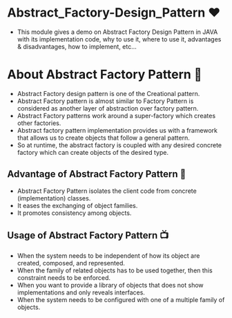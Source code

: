# Abstract_Factory-Design_Pattern ❤️

- This module gives a demo on Abstract Factory Design Pattern in JAVA with its implementation code, why to use it, where to use it, advantages & disadvantages, how to implement, etc...

# About Abstract Factory Pattern 🥅
- Abstract Factory design pattern is one of the Creational pattern. 
- Abstract Factory pattern is almost similar to Factory Pattern is considered as another layer of abstraction over factory pattern.
- Abstract Factory patterns work around a super-factory which creates other factories.
- Abstract factory pattern implementation provides us with a framework that allows us to create objects that follow a general pattern. 
- So at runtime, the abstract factory is coupled with any desired concrete factory which can create objects of the desired type.

## Advantage of Abstract Factory Pattern 📌

- Abstract Factory Pattern isolates the client code from concrete (implementation) classes.
- It eases the exchanging of object families.
- It promotes consistency among objects.

## Usage of Abstract Factory Pattern 📺
- When the system needs to be independent of how its object are created, composed, and represented.
- When the family of related objects has to be used together, then this constraint needs to be enforced.
- When you want to provide a library of objects that does not show implementations and only reveals interfaces.
- When the system needs to be configured with one of a multiple family of objects.

